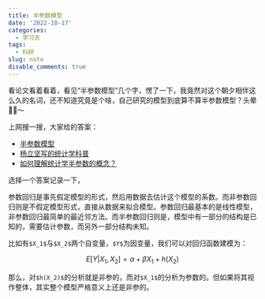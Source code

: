 ```yaml
---
title: 半参数模型
date: '2022-10-17'
categories:
  - 学习志
tags:
  - 科研
slug: note
disable_comments: true
---
```


看论文看着看着，看见“半参数模型”几个字，愣了一下，我竟然对这个朝夕相伴这么久的名词，还不知道究竟是个啥，自己研究的模型到底算不算半参数模型？头晕😵‍💫～

上网搜一搜，大家给的答案：

- [半参数模型](https://www.jianshu.com/p/a97c5a0718f8)
- [杨立坚写的统计学科普](https://blog.sciencenet.cn/blog-941132-1080151.html)
- [如何理解统计学半参数的概念？](https://www.zhihu.com/question/24373415)

选择一个答案记录一下，


参数回归是事先假定模型的形式，然后用数据去估计这个模型的系数。而非参数回归则是不假定模型形式，直接从数据来拟合模型。参数回归最基本的是线性模型，非参数回归最简单的最近邻方法。而半参数回归则是，模型中有一部分的结构是已知的，需要估计参数，而另外一部分结构未知。

比如有`$X_1$`与`$X_2$`两个自变量，`$Y$`为因变量，我们可以对回归函数建模为：

$$E[Y|X_1, X_2]= \alpha + \beta X_1 + h(X_2)$$

那么，对`$h(X_2)$`的分析就是非参的，而对`$X_1$`的分析为参数的。但如果将其视作整体，其实整个模型严格意义上还是非参的。

